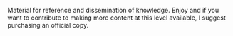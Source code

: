 Material for reference and dissemination of knowledge. 
Enjoy and if you want to contribute to making more content at this level available, I suggest purchasing an official copy.
